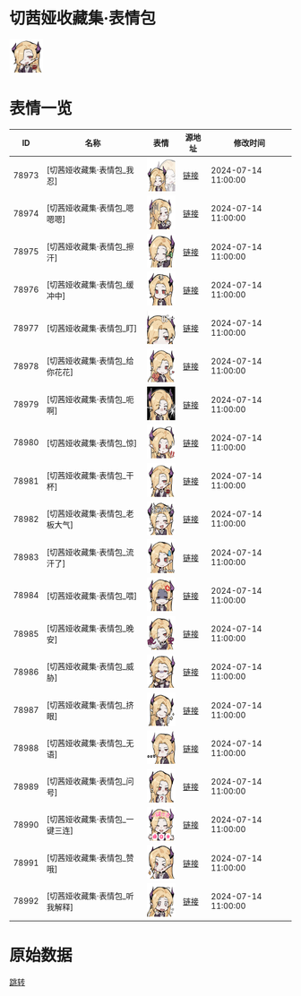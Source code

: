 # 切茜娅收藏集·表情包

<img src="./cover.png" height="60" alt="cover" />

# 表情一览

|ID|名称|表情|源地址|修改时间|
|----|----|----|----|----|
|78973|[切茜娅收藏集·表情包_我忍]|<img src="./pic/078973_%5B切茜娅收藏集·表情包_我忍%5D.png" height="60" alt="我忍"/>|[链接](https://i0.hdslb.com/bfs/garb/756d392a3c857f2bfde03203965fa657f5f5a029.png)|2024-07-14 11:00:00|
|78974|[切茜娅收藏集·表情包_嗯嗯嗯]|<img src="./pic/078974_%5B切茜娅收藏集·表情包_嗯嗯嗯%5D.png" height="60" alt="嗯嗯嗯"/>|[链接](https://i0.hdslb.com/bfs/garb/46dd34a8cd4fe6010a23585b2452e98c988e1b15.png)|2024-07-14 11:00:00|
|78975|[切茜娅收藏集·表情包_擦汗]|<img src="./pic/078975_%5B切茜娅收藏集·表情包_擦汗%5D.png" height="60" alt="擦汗"/>|[链接](https://i0.hdslb.com/bfs/garb/eb0bd687ffbd73db5c6747f997b0bf9610e4b5eb.png)|2024-07-14 11:00:00|
|78976|[切茜娅收藏集·表情包_缓冲中]|<img src="./pic/078976_%5B切茜娅收藏集·表情包_缓冲中%5D.png" height="60" alt="缓冲中"/>|[链接](https://i0.hdslb.com/bfs/garb/55efa953d6a8315457bad436cd55523a0e48c3b3.png)|2024-07-14 11:00:00|
|78977|[切茜娅收藏集·表情包_盯]|<img src="./pic/078977_%5B切茜娅收藏集·表情包_盯%5D.png" height="60" alt="盯"/>|[链接](https://i0.hdslb.com/bfs/garb/4e8f2ca51a5081f0db69bb5e1bc9bdd846febd85.png)|2024-07-14 11:00:00|
|78978|[切茜娅收藏集·表情包_给你花花]|<img src="./pic/078978_%5B切茜娅收藏集·表情包_给你花花%5D.png" height="60" alt="给你花花"/>|[链接](https://i0.hdslb.com/bfs/garb/47a6340e68125e5e5023d10e0370425cc9f9f145.png)|2024-07-14 11:00:00|
|78979|[切茜娅收藏集·表情包_呃啊]|<img src="./pic/078979_%5B切茜娅收藏集·表情包_呃啊%5D.png" height="60" alt="呃啊"/>|[链接](https://i0.hdslb.com/bfs/garb/25d5d5338f9cba06e343bb6631db1d271440cba8.png)|2024-07-14 11:00:00|
|78980|[切茜娅收藏集·表情包_惊]|<img src="./pic/078980_%5B切茜娅收藏集·表情包_惊%5D.png" height="60" alt="惊"/>|[链接](https://i0.hdslb.com/bfs/garb/c7742048065e37694fc2fa6893d221e5f6fc7484.png)|2024-07-14 11:00:00|
|78981|[切茜娅收藏集·表情包_干杯]|<img src="./pic/078981_%5B切茜娅收藏集·表情包_干杯%5D.png" height="60" alt="干杯"/>|[链接](https://i0.hdslb.com/bfs/garb/57317e4d882d56a8c26d8a1c2b4c606d9013cc05.png)|2024-07-14 11:00:00|
|78982|[切茜娅收藏集·表情包_老板大气]|<img src="./pic/078982_%5B切茜娅收藏集·表情包_老板大气%5D.png" height="60" alt="老板大气"/>|[链接](https://i0.hdslb.com/bfs/garb/5e28d63f3d6a04fc7e09ab2a51ad028743525388.png)|2024-07-14 11:00:00|
|78983|[切茜娅收藏集·表情包_流汗了]|<img src="./pic/078983_%5B切茜娅收藏集·表情包_流汗了%5D.png" height="60" alt="流汗了"/>|[链接](https://i0.hdslb.com/bfs/garb/f3a82e64de6952e98b6fa376753de61b928aa8a1.png)|2024-07-14 11:00:00|
|78984|[切茜娅收藏集·表情包_喂]|<img src="./pic/078984_%5B切茜娅收藏集·表情包_喂%5D.png" height="60" alt="喂"/>|[链接](https://i0.hdslb.com/bfs/garb/c579c36b0e52fd1bd9c06360e47d411c732e82c9.png)|2024-07-14 11:00:00|
|78985|[切茜娅收藏集·表情包_晚安]|<img src="./pic/078985_%5B切茜娅收藏集·表情包_晚安%5D.png" height="60" alt="晚安"/>|[链接](https://i0.hdslb.com/bfs/garb/e89bff05ec4c2a515ab2c9d16d64094bd07479fe.png)|2024-07-14 11:00:00|
|78986|[切茜娅收藏集·表情包_威胁]|<img src="./pic/078986_%5B切茜娅收藏集·表情包_威胁%5D.png" height="60" alt="威胁"/>|[链接](https://i0.hdslb.com/bfs/garb/7cd11e2e971e1c369f601214e2ce07cb37fd52ac.png)|2024-07-14 11:00:00|
|78987|[切茜娅收藏集·表情包_挤眼]|<img src="./pic/078987_%5B切茜娅收藏集·表情包_挤眼%5D.png" height="60" alt="挤眼"/>|[链接](https://i0.hdslb.com/bfs/garb/3b0979f45854c71512dec145fa3b2638f8006022.png)|2024-07-14 11:00:00|
|78988|[切茜娅收藏集·表情包_无语]|<img src="./pic/078988_%5B切茜娅收藏集·表情包_无语%5D.png" height="60" alt="无语"/>|[链接](https://i0.hdslb.com/bfs/garb/0407a1a367cde2e51a9422fe375e154e70f1d5a7.png)|2024-07-14 11:00:00|
|78989|[切茜娅收藏集·表情包_问号]|<img src="./pic/078989_%5B切茜娅收藏集·表情包_问号%5D.png" height="60" alt="问号"/>|[链接](https://i0.hdslb.com/bfs/garb/192b01a86519037a352727067385b36df17c7b5d.png)|2024-07-14 11:00:00|
|78990|[切茜娅收藏集·表情包_一键三连]|<img src="./pic/078990_%5B切茜娅收藏集·表情包_一键三连%5D.png" height="60" alt="一键三连"/>|[链接](https://i0.hdslb.com/bfs/garb/5961273486550bba8b6942140e578965a7e9bcdb.png)|2024-07-14 11:00:00|
|78991|[切茜娅收藏集·表情包_赞哦]|<img src="./pic/078991_%5B切茜娅收藏集·表情包_赞哦%5D.png" height="60" alt="赞哦"/>|[链接](https://i0.hdslb.com/bfs/garb/73a5b514c3846377232e5f2d1e6dc3a3cf5c67b1.png)|2024-07-14 11:00:00|
|78992|[切茜娅收藏集·表情包_听我解释]|<img src="./pic/078992_%5B切茜娅收藏集·表情包_听我解释%5D.png" height="60" alt="听我解释"/>|[链接](https://i0.hdslb.com/bfs/garb/8d2e83abc6692936fe555cde12b83c6fdfa53f85.png)|2024-07-14 11:00:00|

# 原始数据

[跳转](./raw.json)

